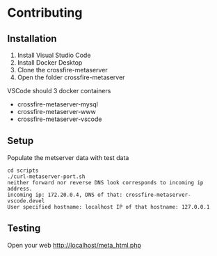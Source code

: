 # Contributing

## Installation

1. Install Visual Studio Code
2. Install Docker Desktop
3. Clone the crossfire-metaserver
4. Open the folder  crossfire-metaserver

VSCode should 3 docker containers

  * crossfire-metaserver-mysql
  * crossfire-metaserver-www
  * crossfire-metaserver-vscode

## Setup

Populate the metserver data with test data

```
cd scripts
./curl-metaserver-port.sh
neither forward nor reverse DNS look corresponds to incoming ip address.
incoming ip: 172.20.0.4, DNS of that: crossfire-metaserver-vscode.devel
User specified hostname: localhost IP of that hostname: 127.0.0.1
```

## Testing

Open your web <http://localhost/meta_html.php>
